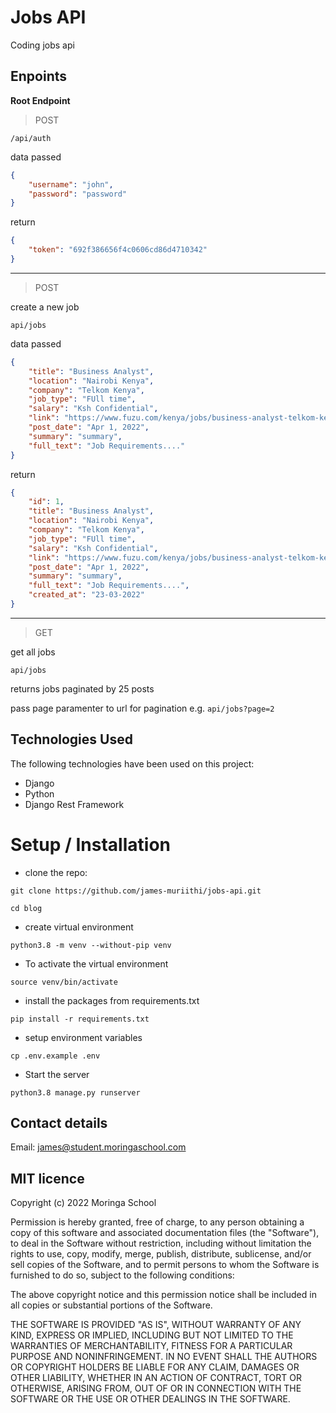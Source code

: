 # Jobs API
Coding jobs api

## Enpoints
**Root Endpoint**
[]()

> POST

`/api/auth`

data passed
```json
{
    "username": "john",
    "password": "password"
}
```

return
```json
{
    "token": "692f386656f4c0606cd86d4710342"
}
```
---

> POST

create a new job

`api/jobs`


data passed
```json
{
    "title": "Business Analyst",
    "location": "Nairobi Kenya",
    "company": "Telkom Kenya",
    "job_type": "FUll time",
    "salary": "Ksh Confidential",
    "link": "https://www.fuzu.com/kenya/jobs/business-analyst-telkom-kenya-45c20c60",
    "post_date": "Apr 1, 2022",
    "summary": "summary",
    "full_text": "Job Requirements...."
}
```

return
```json
{
    "id": 1,
    "title": "Business Analyst",
    "location": "Nairobi Kenya",
    "company": "Telkom Kenya",
    "job_type": "FUll time",
    "salary": "Ksh Confidential",
    "link": "https://www.fuzu.com/kenya/jobs/business-analyst-telkom-kenya-45c20c60",
    "post_date": "Apr 1, 2022",
    "summary": "summary",
    "full_text": "Job Requirements....",
    "created_at": "23-03-2022"
}
```

---
> GET

get all jobs

`api/jobs`

returns jobs paginated by 25 posts

pass page paramenter to url for pagination e.g. `api/jobs?page=2`


## Technologies Used
The following technologies have been used on this project:
* Django
* Python
* Django Rest Framework

# Setup / Installation
* clone the repo:

```shell
git clone https://github.com/james-muriithi/jobs-api.git
```

```
cd blog
```
* create virtual environment 

```shell
python3.8 -m venv --without-pip venv
```

* To activate the virtual environment
```shell
source venv/bin/activate
```

* install the packages from requirements.txt
```shell
pip install -r requirements.txt 
```

* setup environment variables
```shell
cp .env.example .env
```
* Start the server
```shell
python3.8 manage.py runserver
```


## Contact details
Email: james@student.moringaschool.com

## MIT licence

<p>Copyright (c) 2022 Moringa School </p>

Permission is hereby granted, free of charge, to any person obtaining
a copy of this software and associated documentation files (the
"Software"), to deal in the Software without restriction, including
without limitation the rights to use, copy, modify, merge, publish,
distribute, sublicense, and/or sell copies of the Software, and to
permit persons to whom the Software is furnished to do so, subject to
the following conditions:

The above copyright notice and this permission notice shall be
included in all copies or substantial portions of the Software.

THE SOFTWARE IS PROVIDED "AS IS", WITHOUT WARRANTY OF ANY KIND,
EXPRESS OR IMPLIED, INCLUDING BUT NOT LIMITED TO THE WARRANTIES OF
MERCHANTABILITY, FITNESS FOR A PARTICULAR PURPOSE AND
NONINFRINGEMENT. IN NO EVENT SHALL THE AUTHORS OR COPYRIGHT HOLDERS BE
LIABLE FOR ANY CLAIM, DAMAGES OR OTHER LIABILITY, WHETHER IN AN ACTION
OF CONTRACT, TORT OR OTHERWISE, ARISING FROM, OUT OF OR IN CONNECTION
WITH THE SOFTWARE OR THE USE OR OTHER DEALINGS IN THE SOFTWARE.